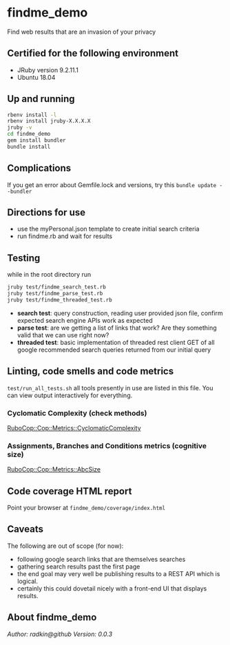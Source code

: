 # findme_demo
Find web results that are an invasion of your privacy

## Certified for the following environment
* JRuby version 9.2.11.1
* Ubuntu 18.04

## Up and running
```bash
rbenv install -l
rbenv install jruby-X.X.X.X
jruby -v
cd findme_demo
gem install bundler
bundle install
```

## Complications
If you get an error about Gemfile.lock and versions, try this
`bundle update --bundler`

## Directions for use
* use the myPersonal.json template to create initial search criteria
* run findme.rb and wait for results

## Testing
while in the root directory run

```bash
jruby test/findme_search_test.rb
jruby test/findme_parse_test.rb
jruby test/findme_threaded_test.rb
```

* **search test**: query construction, reading user provided json file, confirm
expected search engine APIs work as expected
* **parse test**: are we getting a list of links that work? Are they something
valid that we can use right now?
* **threaded test**: basic implementation of threaded rest client GET of all
google recommended search queries returned from our initial query

## Linting, code smells and code metrics
`test/run_all_tests.sh`
all tools presently in use are listed in this file. You can view output
interactively for everything.

### Cyclomatic Complexity (check methods)
[RuboCop::Cop::Metrics::CyclomaticComplexity](https://www.rubydoc.info/gems/rubocop/RuboCop/Cop/Metrics/CyclomaticComplexity)

### Assignments, Branches and Conditions metrics (cognitive size)
[RuboCop::Cop::Metrics::AbcSize](https://www.rubydoc.info/gems/rubocop/0.27.0/RuboCop/Cop/Metrics/AbcSize)

## Code coverage HTML report
Point your browser at `findme_demo/coverage/index.html`

## Caveats
The following are out of scope (for now):
* following google search links that are themselves searches
* gathering search results past the first page
* the end goal may very well be publishing results to a REST API which is
logical.
* certainly this could dovetail nicely with a front-end UI that displays results.


## About findme_demo
_Author: radkin@github_
_Version: 0.0.3_
